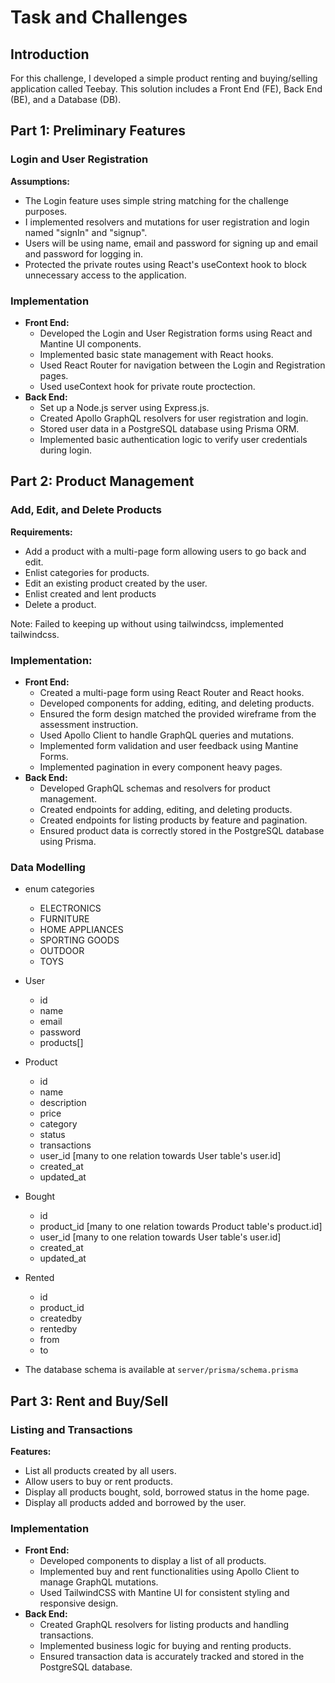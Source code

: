 # Task and Challenges

## Introduction

For this challenge, I developed a simple product renting and buying/selling application called Teebay. This solution includes a Front End (FE), Back End (BE), and a Database (DB).

## Part 1: Preliminary Features

### Login and User Registration

**Assumptions:**

* The Login feature uses simple string matching for the challenge purposes.
* I implemented resolvers and mutations for user registration and login named "signIn" and "signup".
* Users will be using name, email and password for signing up and email and password for logging in.
* Protected the private routes using React's useContext hook to block unnecessary access to the application.

### Implementation

* **Front End:**
  * Developed the Login and User Registration forms using React and Mantine UI components.
  * Implemented basic state management with React hooks.
  * Used React Router for navigation between the Login and Registration pages.
  * Used useContext hook for private route proctection.
* **Back End:**
  * Set up a Node.js server using Express.js.
  * Created Apollo GraphQL resolvers for user registration and login.
  * Stored user data in a PostgreSQL database using Prisma ORM.
  * Implemented basic authentication logic to verify user credentials during login.

## Part 2: Product Management

### Add, Edit, and Delete Products

**Requirements:**

* Add a product with a multi-page form allowing users to go back and edit.
* Enlist categories for products.
* Edit an existing product created by the user.
* Enlist created and lent products
* Delete a product.

Note: Failed to keeping up without using tailwindcss, implemented tailwindcss.

### Implementation:

* **Front End:**
  * Created a multi-page form using React Router and React hooks.
  * Developed components for adding, editing, and deleting products.
  * Ensured the form design matched the provided wireframe from the assessment instruction.
  * Used Apollo Client to handle GraphQL queries and mutations.
  * Implemented form validation and user feedback using Mantine Forms.
  * Implemented pagination in every component heavy pages.
* **Back End:**
  * Developed GraphQL schemas and resolvers for product management.
  * Created endpoints for adding, editing, and deleting products.
  * Created endpoints for listing products by feature and pagination.
  * Ensured product data is correctly stored in the PostgreSQL database using Prisma.

### Data Modelling

* enum categories
  * ELECTRONICS
  * FURNITURE
  * HOME APPLIANCES
  * SPORTING GOODS
  * OUTDOOR
  * TOYS

* User
  * id
  * name
  * email
  * password
  * products[]

* Product
  * id
  * name
  * description
  * price
  * category
  * status
  * transactions
  * user_id [many to one relation towards User table's user.id]
  * created_at
  * updated_at


* Bought
  * id
  * product_id [many to one relation towards Product table's product.id]
  * user_id [many to one relation towards User table's user.id]
  * created_at
  * updated_at


* Rented
  * id
  * product_id
  * createdby
  * rentedby
  * from
  * to
  
* The database schema is available at `server/prisma/schema.prisma`

## Part 3: Rent and Buy/Sell

### Listing and Transactions

**Features:**

* List all products created by all users.
* Allow users to buy or rent products.
* Display all products bought, sold, borrowed status in the home page.
* Display all products added and borrowed by the user.

### Implementation

* **Front End:**
  * Developed components to display a list of all products.
  * Implemented buy and rent functionalities using Apollo Client to manage GraphQL mutations.
  * Used TailwindCSS with Mantine UI for consistent styling and responsive design.
* **Back End:**
  * Created GraphQL resolvers for listing products and handling transactions.
  * Implemented business logic for buying and renting products.
  * Ensured transaction data is accurately tracked and stored in the PostgreSQL database.
